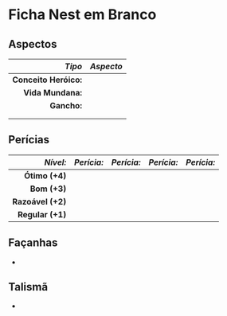 # Ficha Nest em Branco

## Aspectos

| ***Tipo***            | ***Aspecto*** |
|----------------------:|---------------|
| **Conceito Heróico:** |               | 
| **Vida Mundana:**     |               | 
| **Gancho:**           |               | 
|                       |               |
|                       |               |

## Perícias

| ***Nível:***      | ***Perícia:*** | ***Perícia:*** | ***Perícia:*** | ***Perícia:*** | 
|------------------:|:--------------:|:--------------:|:--------------:|:--------------:|
| **Ótimo (+4)**    |                |                |                |                |
| **Bom (+3)**      |                |                |                |                |
| **Razoável (+2)** |                |                |                |                |
| **Regular (+1)**  |                |                |                |                |

## Façanhas

+

## Talismã

+ 
